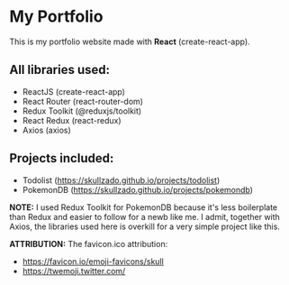 # My Portfolio

This is my portfolio website made with **React** (create-react-app).

## All libraries used:

- ReactJS (create-react-app)
- React Router (react-router-dom)
- Redux Toolkit (@reduxjs/toolkit)
- React Redux (react-redux)
- Axios (axios)

## Projects included:

- Todolist (https://skullzado.github.io/projects/todolist)
- PokemonDB (https://skullzado.github.io/projects/pokemondb)

**NOTE:**
I used Redux Toolkit for PokemonDB because it's less boilerplate than Redux and easier to follow for a newb like me. I admit, together with Axios, the libraries used here is overkill for a very simple project like this.

**ATTRIBUTION:**
The favicon.ico attribution:

- https://favicon.io/emoji-favicons/skull
- https://twemoji.twitter.com/
